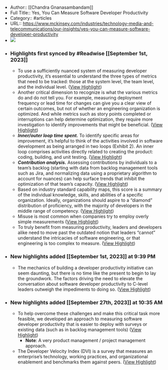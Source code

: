 - Author:: [[Chandra Gnanasambandam]]
- Full Title:: Yes, You Can Measure Software Developer Productivity
- Category:: #articles
- URL:: https://www.mckinsey.com/industries/technology-media-and-telecommunications/our-insights/yes-you-can-measure-software-developer-productivity
- ![](https://readwise-assets.s3.amazonaws.com/media/uploaded_book_covers/profile_343371/yes-you-can-measure-software-developer-productivity-_Xgt1evL.jpg)
- ### Highlights first synced by #Readwise [[September 1st, 2023]]
    - To use a sufficiently nuanced system of measuring developer productivity, it’s essential to understand the three types of metrics that need to be tracked: those at the system level, the team level, and the individual level. ([View Highlight](https://read.readwise.io/read/01h97t09jf4zk78qj9nr8ps7k6))
    - Another critical dimension to recognize is what the various metrics do and do not tell you. For example, measuring deployment frequency or lead time for changes can give you a clear view of certain outcomes, but not of whether an engineering organization is optimized. And while metrics such as story points completed or interruptions can help determine optimization, they require more investigation to identify improvements that might be beneficial. ([View Highlight](https://read.readwise.io/read/01h97t17v4779rwvmsdkt3nq2q))
    - ***Inner/outer loop time spent.*** To identify specific areas for improvement, it’s helpful to think of the activities involved in software development as being arranged in two loops (Exhibit 2). An inner loop comprises activities directly related to creating the product: coding, building, and unit testing. ([View Highlight](https://read.readwise.io/read/01h97t50etq6wqdhkvrxfp8ezv))
    - ***Contribution analysis.*** Assessing contributions by individuals to a team’s backlog (starting with data from backlog management tools such as Jira, and normalizing data using a proprietary algorithm to account for nuances) can help surface trends that inhibit the optimization of that team’s capacity. ([View Highlight](https://read.readwise.io/read/01h97t2thfegzb270w6js4519a))
    - Based on industry standard capability maps, this score is a summary of the individual knowledge, skills, and abilities of a specific organization. Ideally, organizations should aspire to a “diamond” distribution of proficiency, with the majority of developers in the middle range of competency. ([View Highlight](https://read.readwise.io/read/01h97t36pzagvpjyt1pxvbs3d6))
    - Misuse is most common when companies try to employ overly simple measurements ([View Highlight](https://read.readwise.io/read/01h97t3nwkmbsd0qm5y9jz957n))
    - To truly benefit from measuring productivity, leaders and developers alike need to move past the outdated notion that leaders “cannot” understand the intricacies of software engineering, or that engineering is too complex to measure. ([View Highlight](https://read.readwise.io/read/01h97t45znc9tbnb3vt0b8pgqt))
- ### New highlights added [[September 1st, 2023]] at 9:39 PM
    - The mechanics of building a developer productivity initiative can seem daunting, but there is no time like the present to begin to lay the groundwork. The factors driving the need to elevate the conversation about software developer productivity to C-level leaders outweigh the impediments to doing so. ([View Highlight](https://read.readwise.io/read/01h97wyzgjqq0gbhyk7rjnknjm))
- ### New highlights added [[September 27th, 2023]] at 10:35 AM
    - To help overcome these challenges and make this critical task more feasible, we developed an approach to measuring software developer productivity that is easier to deploy with surveys or existing data (such as in backlog management tools) ([View Highlight](https://read.readwise.io/read/01hba7dch0qy0xrxf6ghm75qp4))
        - **Note**: A very product management / project management approach.
    - The Developer Velocity Index (DVI) is a survey that measures an enterprise’s technology, working practices, and organizational enablement and benchmarks them against peers. ([View Highlight](https://read.readwise.io/read/01hba71nafmzrt78scmnd5fanm))
